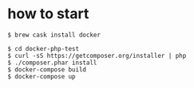 # how to start
```
$ brew cask install docker
```

```
$ cd docker-php-test
$ curl -sS https://getcomposer.org/installer | php
$ ./composer.phar install
$ docker-compose build
$ docker-compose up
```
